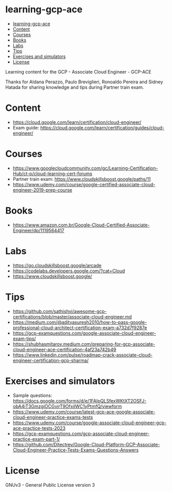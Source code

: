 # learning-gcp-ace

<!-- TOC -->

- [learning-gcp-ace](#learning-gcp-ace)
- [Content](#content)
- [Courses](#courses)
- [Books](#books)
- [Labs](#labs)
- [Tips](#tips)
- [Exercises and simulators](#exercises-and-simulators)
- [License](#license)

<!-- TOC -->

Learning content for the GCP - Associate Cloud Engineer - GCP-ACE

Thanks for Aldana Perazzo, Paulo Breviglieri, Ronoaldo Pereira and Sidney Hatada for sharing knowledge and tips during Partner train exam.

# Content

* https://cloud.google.com/learn/certification/cloud-engineer/
* Exam guide: https://cloud.google.com/learn/certification/guides/cloud-engineer/

# Courses

* https://www.googlecloudcommunity.com/gc/Learning-Certification-Hub/ct-p/cloud-learning-cert-forums
* Partner train exam: https://www.cloudskillsboost.google/paths/11
* https://www.udemy.com/course/google-certified-associate-cloud-engineer-2019-prep-course

# Books

* https://www.amazon.com.br/Google-Cloud-Certified-Associate-Engineer/dp/1119564417

# Labs

* https://go.cloudskillsboost.google/arcade
* https://codelabs.developers.google.com/?cat=Cloud
* https://www.cloudskillsboost.google/

# Tips

* https://github.com/sathishvj/awesome-gcp-certifications/blob/master/associate-cloud-engineer.md
* https://medium.com/@adityasuresh2010/how-to-pass-google-professional-cloud-architect-certification-exam-a732d7f9287e
* https://gcp-examquestions.com/google-associate-cloud-engineer-exam-tips/
* https://shubhasmitaroy.medium.com/preparing-for-gcp-associate-cloud-engineer-ace-certification-4af23a742b49
* https://www.linkedin.com/pulse/roadmap-crack-associate-cloud-engineer-certification-gcp-sharma/

# Exercises and simulators

* Sample questions: https://docs.google.com/forms/d/e/1FAIpQLSfexWKtXT2OSFJ-obA4iT3GmzgiOCGvjrT9OfxilWC1yPtmfQ/viewform
* https://www.udemy.com/course/latest-gcp-ace-google-associate-cloud-engineer-practice-exams-tests
* https://www.udemy.com/course/google-associate-cloud-engineer-gcp-ace-practice-tests-2023
* https://gcp-examquestions.com/gcp-associate-cloud-engineer-practice-exam-part-1/
* https://github.com/Ditectrev/Google-Cloud-Platform-GCP-Associate-Cloud-Engineer-Practice-Tests-Exams-Questions-Answers

# License

GNUv3 - General Public License version 3
